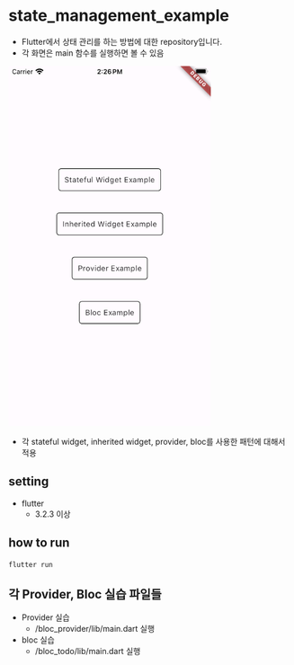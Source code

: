 # state_management_example

- Flutter에서 상태 관리를 하는 방법에 대한 repository입니다.
- 각 화면은 main 함수를 실행하면 볼 수 있음

<img src="https://github.com/halfmoon-mind/flutter-state-management/blob/main/docs/main.png" width=360>

- 각 stateful widget, inherited widget, provider, bloc를 사용한 패턴에 대해서 적용

## setting

- flutter
  - 3.2.3 이상

## how to run

```shell
flutter run
```

## 각 Provider, Bloc 실습 파일들

- Provider 실습
  - /bloc_provider/lib/main.dart 실행
- bloc 실습
  - /bloc_todo/lib/main.dart 실행
